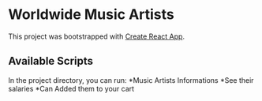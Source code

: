 # Worldwide Music Artists

This project was bootstrapped with [Create React App](https://github.com/facebook/create-react-app).

## Available Scripts

In the project directory, you can run:
  *Music Artists Informations *See their salaries *Can Added them to your cart
